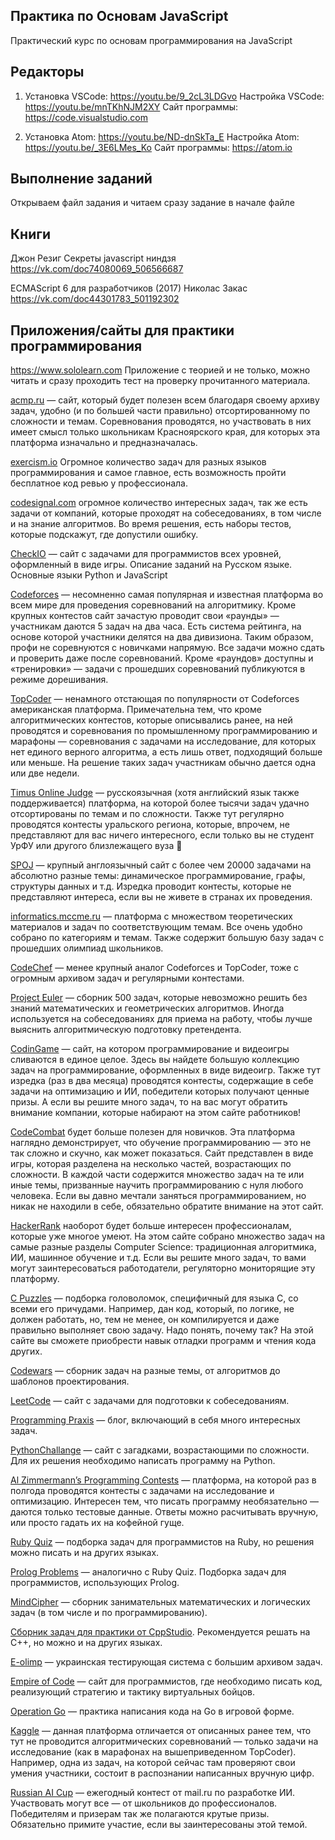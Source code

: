 ## Практика по Основам JavaScript
Практический курс по основам программирования на JavaScript

## Редакторы
1. Установка VSCode: https://youtu.be/9_2cL3LDGvo 
Настройка VSCode: https://youtu.be/mnTKhNJM2XY 
Сайт программы: https://code.visualstudio.com

2. Установка Atom:  https://youtu.be/ND-dnSkTa_E 
Настройка Atom: https://youtu.be/_3E6LMes_Ko 
Сайт программы: https://atom.io

## Выполнение заданий
Открываем файл задания и читаем сразу задание в начале файле

## Книги

Джон Резиг Секреты javascript ниндзя
https://vk.com/doc74080069_506566687

ECMAScript 6 для разработчиков (2017) Николас Закас
https://vk.com/doc44301783_501192302

## Приложения/сайты для практики программирования
https://www.sololearn.com
Приложение с теорией и не только, можно читать и сразу проходить тест на проверку прочитанного материала.

[acmp.ru](http://acmp.ru/index.asp?main=tasks) — сайт, который будет полезен всем благодаря своему архиву задач, 
удобно (и по большей части правильно) отсортированному по сложности и темам. 
Соревнования проводятся, но участвовать в них имеет смысл только школьникам Красноярского края, 
для которых эта платформа изначально и предназначалась.

[exercism.io](http://exercism.io)
Огромное количество задач для разных языков программирования и самое главное, 
есть возможность пройти бесплатное код ревью у профессионала.

[codesignal.com](http://codesignal.com) огромное количество интересных задач, так же есть задачи от компаний,
которые проходят на собеседованиях, в том числе и на знание алгоритмов. Во время решения, есть наборы тестов, которые подскажут, где допустили ошибку.

[CheckIO](http://www.checkio.org/) — сайт с задачами для программистов всех уровней, оформленный в виде игры.
Описание заданий на Русском языке. Основные языки Python и JavaScript

[Codeforces](http://codeforces.com/) — несомненно самая популярная и известная платформа во всем мире для проведения соревнований на алгоритмику. 
Кроме крупных контестов сайт зачастую проводит свои «раунды» — участникам даются 5 задач на два часа. 
Есть система рейтинга, на основе которой участники делятся на два дивизиона. 
Таким образом, профи не соревнуются с новичками напрямую. 
Все задачи можно сдать и проверить даже после соревнований. 
Кроме «раундов» доступны и «тренировки» — задачи с прошедших соревнований публикуются в режиме дорешивания.

[TopCoder](https://www.topcoder.com/) — ненамного отстающая по популярности от Codeforces американская платформа. 
Примечательна тем, что кроме алгоритмических контестов, которые описывались ранее, 
на ней проводятся и соревнования по промышленному программированию и марафоны — соревнования с задачами на исследование, 
для которых нет единого верного алгоритма, а есть лишь ответ, подходящий больше или меньше. 
На решение таких задач участникам обычно дается одна или две недели.


[Timus Online Judge](http://acm.timus.ru/) — русскоязычная (хотя английский язык также поддерживается) платформа, 
на которой более тысячи задач удачно отсортированы по темам и по сложности. 
Также тут регулярно проводятся контесты уральского региона, которые, впрочем, 
не представляют для вас ничего интересного, если только вы не студент УрФУ или другого близлежащего вуза 🙂


[SPOJ](http://www.spoj.com/) — крупный англоязычный сайт с более чем 20000 задачами на абсолютно разные темы: 
динамическое программирование, графы, структуры данных и т.д. 
Изредка проводит контесты, которые не представляют интереса, если вы не живете в странах их проведения.


[informatics.mccme.ru](http://informatics.mccme.ru/) — платформа с множеством теоретических материалов и задач 
по соответствующим темам. Все очень удобно собрано по категориям и темам. 
Также содержит большую базу задач с прошедших олимпиад школьников.


[CodeChef](https://www.codechef.com/) — менее крупный аналог Codeforces и TopCoder, 
тоже с огромным архивом задач и регулярными контестами.


[Project Euler](https://projecteuler.net/) — сборник 500 задач, которые невозможно решить без знаний математических и геометрических алгоритмов. Иногда используется на собеседованиях для приема на работу, чтобы лучше выяснить алгоритмическую подготовку претендента.


[CodinGame](https://www.codingame.com/start) — сайт, на котором программирование и видеоигры сливаются в единое целое. 
Здесь вы найдете большую коллекцию задач на программирование, оформленных в виде видеоигр. 
Также тут изредка (раз в два месяца) проводятся контесты, содержащие в себе задачи на оптимизацию и ИИ, 
победители которых получают ценные призы. А если вы решите много задач, то на вас могут обратить внимание компании, 
которые набирают на этом сайте работников!


[CodeCombat](https://codecombat.com/) будет больше полезен для новичков. 
Эта платформа наглядно демонстрирует, что обучение программированию — это не так сложно и скучно, как может показаться. 
Сайт представлен в виде игры, которая разделена на несколько частей, возрастающих по сложности. 
В каждой части содержится множество задач на те или иные темы, призванные научить программированию с нуля любого человека. 
Если вы давно мечтали заняться программированием, но никак не находили в себе, обязательно обратите внимание на этот сайт.


[HackerRank](https://www.hackerrank.com/) наоборот будет больше интересен профессионалам, 
которые уже многое умеют. На этом сайте собрано множество задач на самые разные разделы Computer Science: 
традиционная алгоритмика, ИИ, машинное обучение и т.д. 
Если вы решите много задач, то вами могут заинтересоваться работодатели, регуляторно мониторящие эту платформу.


[C Puzzles](http://www.gowrikumar.com/c/index.php) — подборка головоломок, специфичный для языка С, со всеми его причудами. 
Например, дан код, который, по логике, не должен работать, но, тем не менее, 
он компилируется и даже правильно выполняет свою задачу. 
Надо понять, почему так? На этой сайте вы сможете приобрести навык отладки программ и чтения кода других.


[Codewars](http://www.codewars.com/) — cборник задач на разные темы, от алгоритмов до шаблонов проектирования.

[LeetCode](https://leetcode.com/) — сайт с задачами для подготовки к собеседованиям.

[Programming Praxis](http://programmingpraxis.com/) — блог, включающий в себя много интересных задач.

[PythonChallange](http://www.pythonchallenge.com/) — сайт с загадками, возрастающими по сложности. 
Для их решения необходимо написать программу на Python.


[Al Zimmermann’s Programming Contests](http://www.azspcs.net/) — платформа, на которой раз в полгода проводятся контесты с задачами на исследование и оптимизацию. 
Интересен тем, что писать программу необязательно — даются только тестовые данные. 
Ответы можно расчитывать вручную, или просто гадать их на кофейной гуще.

[Ruby Quiz](http://rubyquiz.com/) — подборка задач для программистов на Ruby, но решения можно писать и на других языках.

[Prolog Problems](https://sites.google.com/site/prologsite/) — аналогично с Ruby Quiz. 
Подборка задач для программистов, использующих Prolog.


[MindCipher](http://www.mindcipher.com/) — сборник занимательных математических и логических задач (в том числе и по программированию).

[Сборник задач для практики от СppStudio](http://cppstudio.com/cat/285/). 
Рекомендуется решать на С++, но можно и на других языках.

[E-olimp](http://www.e-olymp.com/ru/) — украинская тестирующая система с большим архивом задач.


[Empire of Code](https://empireofcode.com/) — сайт для программистов, где необходимо писать код, 
реализующий стратегию и тактику виртуальных бойцов.

[Operation Go](http://gocode.io/) — практика написания кода на Go в игровой форме.

[Kaggle](https://www.kaggle.com/) — данная платформа отличается от описанных ранее тем, 
что тут не проводится алгоритмических соревнований — только задачи на исследование 
(как в марафонах на вышеприведенном TopCoder). 
Например, одна из задач, на которой сейчас там проверяют свои умения участники, 
состоит в распознании написанных вручную цифр. 

[Russian AI Cup](http://russianaicup.ru/) — ежегодный контест от mail.ru по разработке ИИ. Участвовать могут все — от школьников до профессионалов. Победителям и призерам так же полагаются крутые призы. Обязательно примите участие, если вы заинтересованы этой темой.

